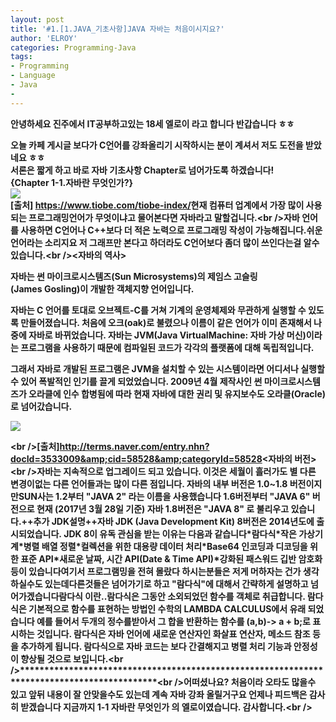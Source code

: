 ```yaml
---
layout: post
title: '#1.[1.JAVA_기초사항]JAVA 자바는 처음이시지요?'
author: 'ELROY'
categories: Programming-Java
tags:
- Programming
- Language
- Java
-
---
```



<script> location.href='https://cafe.naver.com/develoid/701273' ; </script>

<b><span>안녕하세요 진주에서 IT공부하고있는 18세 엘로이 라고 합니다 반갑습니다 ㅎㅎ</span></blockquote><div><b></div><b><div><span>오늘 카페 게시글 보다가 C언어를 강좌올리기 시작하시는 분이 계셔서 저도 도전을 받았네요 ㅎㅎ</span></div></blockquote><div><b></div><b><div><span>서론은 짧게 하고 바로 자바 기초사항 Chapter로 넘어가도록 하겠습니다!</span></div><div><span><b></span></div><div><span>{Chapter 1-1.자바란 무엇인가?}</span></div></blockquote><div><b></div><div><img src="https://cafeptthumb-phinf.pstatic.net/MjAxNzAzMjhfNjUg/MDAxNDkwNjk3MTUxNzk2.eegnIDplB_nPDijXYSMGKWEbhoqkV36Cw4oiMOVy20Eg.8cgkcDhDsUhZwE2sbZ6KlqT0C9vOJKXxyNwcLMtWHxQg.PNG.cksdid0404/1.png?type=w740"><b></div><div><b><span>[출처]&nbsp;</span><span><a href="https://www.tiobe.com/tiobe-index/">https://www.tiobe.com/tiobe-index/</a></span></blockquote><b><span><b></span></blockquote><b><span>현재 컴퓨터 업계에서 가장 많이 사용되는 프로그래밍언어가 무엇이냐고 물어본다면 자바라고 말할겁니다.</span></blockquote><b>&lt;br /&gt;</blockquote><b><span>자바 언어를 사용하면 C언어나 C++보다 더 적은 노력으로 프로그래밍 작성이 가능해집니다.</span><span>쉬운 언어라는 소리지요 저 그래프만 본다고 하더라도 C언어보다 좀더 많이 쓰인다는걸 알수 있습니다.</span></blockquote><b>&lt;br /&gt;</blockquote><b><span>&lt;자바의 역사&gt;</span></blockquote><b><p><span>자바는 썬 마이크로시스템즈(</span><span>Sun</span><span>&nbsp;</span><span>Microsystems</span><span>)의 제임스 고슬링(</span><span>James</span><span>&nbsp;</span><span>Gosling</span><span>)이 개발한 객체지향 언어입니다.</span></p><p><span><b></span></p><p><span>자바는 C 언어를 토대로 오브젝트-C를 거쳐 기계의 운영체제와 무관하게 실행할 수 있도록 만들어졌습니다. 처음에 오크(</span><span>oak</span><span>)로 불렸으나 이름이 같은 언어가 이미 존재해서 나중에 자바로 바뀌었</span><span>습니</span><span>다. 자바는</span><span>&nbsp;</span><span>JVM</span><span>(</span><span>Java</span><span>&nbsp;</span><span>Virtual</span><span>Machine</span><span>: 자바 가상 머신)이라는 프로그램을 사용하기 때문에 컴파일된 코드가 각각의 플랫폼에 대해 독립적입니다.</span></p><p><span><b></span></p><p><b></p><p><span>그래서 자바로 개발된 프로그램은</span><span>&nbsp;</span><span>JVM</span><span>을 설치할 수 있는 시스템이라면 어디서나 실행할 수 있어 폭발적인 인기를 끌게 되었</span><span>었</span><span>습니</span><span>다. 2009년 4월 제작사인 썬 마이크로시스템즈가 오라클에 인수 합병됨에 따라 현재 자바에 대한 권리 및</span><span>&nbsp;유지보수</span><span>도 오라클(</span><span>Oracle</span><span>)로 넘어갔습니다.</span></p><p><span><b></span></p><p><span><img src="https://cafeptthumb-phinf.pstatic.net/MjAxNzAzMjhfMjI3/MDAxNDkwNjk4NDA1NzU4.U_8NBT44CwHnPy2blC-22WQWSyCG6273Tlye7dYbEQwg.g3Hbblr4WxXAeLs3FoKZ2efjShC9ZOLtPWCrHrbxWIQg.PNG.cksdid0404/2.png?type=w740"><b></span></p></blockquote><b>&lt;br /&gt;</blockquote><b><span>[출처]</span><span><a href="http://terms.naver.com/entry.nhn?docId=3533009&amp;cid=58528&amp;categoryId=58528">http://terms.naver.com/entry.nhn?docId=3533009&amp;cid=58528&amp;categoryId=58528</a></span></blockquote><b><span><b></span></blockquote><b><span><b></span></blockquote><b><span>&lt;자바의 버전&gt;</span></blockquote><b>&lt;br /&gt;</blockquote><b><span>자바는 지속적으로 업그레이드 되고 있습니다. 이것은 세월이 흘러가도 별 다른 변경이</span></blockquote><b><span>없는 다른 언어들과는 많이 다른 점입니다. 자바의 내부 버전은 1.0~1.8 버전이지만</span><span>SUN사는 1.2부터 "JAVA 2" 라는 이름을 사용했습니다 1.6버전부터 "JAVA 6" 버전으로&nbsp;</span><span>현재 (2017년 3월 28일 기준) 자바 1.8버전은 "JAVA 8" 로 불리우고 있습니다.</span></blockquote><b><span><b></span></blockquote><b><span>++추가 JDK설명++</span></blockquote><b><span>자바 JDK</span><span>&nbsp;(</span><span>Java Development Kit)&nbsp;</span><span>8버전은 2014년도에 출시되었습니다.</span></blockquote><b><span>&nbsp;JDK 8이 유독 관심을 받는 이유는 다음과 같습니다</span></blockquote><b><span><b></span></blockquote><b><span>*람다식</span></blockquote><b><span>*작은 가상기계</span></blockquote><b><span>*병렬 배열 정렬</span></blockquote><b><span>*컬렉션을 위한 대용량 데이터 처리</span></blockquote><b><span>*Base64 인코딩과 디코딩을 위한 표준 API</span></blockquote><b><span>*새로운 날짜, 시간 API(Date &amp; Time API)</span></blockquote><b><span>*강화된 패스워드 깁반 암호화 등이 있습니다</span></blockquote><b><span>여기서 프로그램밍을 전혀 몰랐다 하시는분들은 저게 머하자는 건가 생각하실수도 있는데</span></blockquote><b><span>다른것들은 넘어가기로 하고 "람다식"에 대해서 간략하게 설명하고 넘어가겠습니다</span></blockquote><b><span><b></span></blockquote><b><span>람다식 이란..</span></blockquote><b><span>람다식은 그동안 소외되었던 함수를 객체로 취급합니다. 람다식은 기본적으로 함수를 표현하는 방법인 수학의 LAMBDA CALCULUS에서 유래 되었습니다 예를 들어서 두개의 정수를</span></blockquote><b><span>받아서 그 합을 반환하는 함수를 (a,b)-&gt; a + b;로 표시하는 것입니다. 람다식은 자바&nbsp;</span></blockquote><b><span>언어에 새로운 연산자인 화살표 연산자, 메소드 참조 등을 추가하게 됩니다. 람다식으로 자바 코드는 보다 간결해지고 병렬 처리 기능과 안정성이 향상될 것으로 보입니다.</span></blockquote><b>&lt;br /&gt;</blockquote><b>********************************************************************************************</blockquote><b>&lt;br /&gt;</blockquote><b><span><b><span>어떠셨나요? 처음이라 오타도 많을수 있고 앞뒤 내용이 잘 안맞을수도 있는데 계속 자바 강좌 올릴거구요 언제나 피드백은 감사히 받겠습니다 지금까지 1-1 자바란 무엇인가 의 엘로이였습니다. 감사합니다.</span></b></span></blockquote><b>&lt;br /&gt;</blockquote></div>
